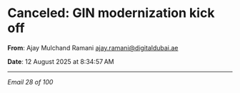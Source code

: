 # Canceled: GIN modernization kick off

**From**: Ajay Mulchand Ramani <ajay.ramani@digitaldubai.ae>

**Date**: 12 August 2025 at 8:34:57 AM

---

*Email 28 of 100*

